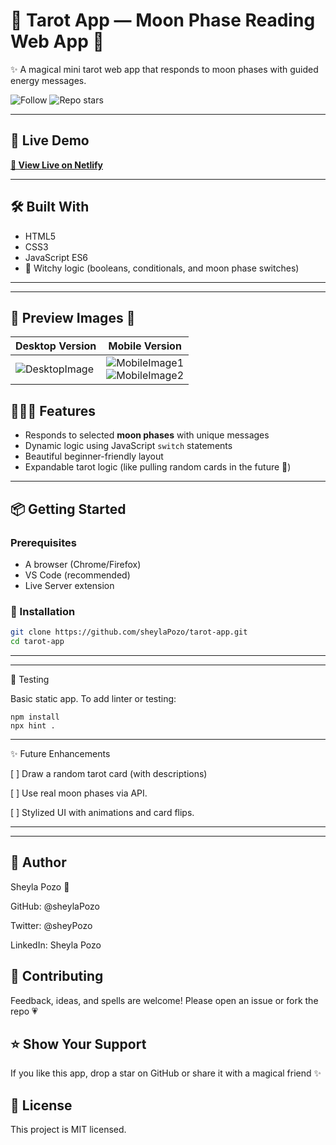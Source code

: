 
# 🔮 Tarot App — Moon Phase Reading Web App 🌙  
✨ A magical mini tarot web app that responds to moon phases with guided energy messages.

![Follow](https://img.shields.io/github/followers/sheylaPozo?style=social)
![Repo stars](https://img.shields.io/github/stars/sheylaPozo/tarot-app?style=social)

---

## 💌 Live Demo
**[🌙 View Live on Netlify](https://tarotappshey.netlify.app/)**  

---

## 🛠️ Built With

- HTML5
- CSS3
- JavaScript ES6
- 🌙 Witchy logic (booleans, conditionals, and moon phase switches)

---
---
## 💛 Preview Images 💛

| Desktop Version | Mobile Version |
|------------------|------------------|
| ![DesktopImage](https://github.com/user-attachments/assets/f84fc095-f265-4f27-abe3-d4b7937fa326) | ![MobileImage1](https://github.com/user-attachments/assets/9e28f7f8-f334-4414-a986-f698a73d049c)<br>![MobileImage2](https://github.com/user-attachments/assets/7316b69a-fcd1-48ac-b949-454121e3ab15) |

## 🧙🏽‍♀️ Features

- Responds to selected **moon phases** with unique messages
- Dynamic logic using JavaScript `switch` statements
- Beautiful beginner-friendly layout
- Expandable tarot logic (like pulling random cards in the future 🔮)

---

## 📦 Getting Started

### Prerequisites

- A browser (Chrome/Firefox)
- VS Code (recommended)
- Live Server extension

### 🧾 Installation

```bash
git clone https://github.com/sheylaPozo/tarot-app.git
cd tarot-app
```
---
---

🧪 Testing

Basic static app. To add linter or testing:
```
npm install
npx hint .
```
---

✨ Future Enhancements

[ ] Draw a random tarot card (with descriptions)

[ ] Use real moon phases via API.

[ ] Stylized UI with animations and card flips.


---
---

## 👤 Author
Sheyla Pozo 💖

GitHub: @sheylaPozo

Twitter: @sheyPozo

LinkedIn: Sheyla Pozo

## 🤝 Contributing
Feedback, ideas, and spells are welcome!
Please open an issue or fork the repo 💗

## ⭐️ Show Your Support
If you like this app, drop a star on GitHub or share it with a magical friend ✨

## 📝 License
This project is MIT licensed.

